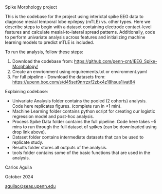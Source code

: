 Spike Morphology project

This is the codebase for the project using interictal spike EEG data to diagnose mesial temporal lobe epilepsy (mTLE) 
vs. other types. Here we describe steps to begin with a dataset containing electrode contact-level features and 
calculate mesial-to-lateral spread patterns. Additionally, code to perform univariate analysis across features 
and initializing machine learning models to predict mTLE is included.


To run the analysis, follow these steps:
1) Download the codebase from:
   https://github.com/penn-cnt/IEEG_Spike-Morphology/
2) Create an envrionment using requirements.txt or environment.yaml
3) For full pipeline - Download the datasets from:
   https://upenn.box.com/s/d45set9nrrzxf2zbx4z18hsus1ivat84

Explaining codebase:
- Univariate Analysis folder contains the pooled (2 cohorts) analysis. Code here replicates figures. (complete run in <1 min).
- Machine Learning folder contains python script for creating our logistic regression model and post-hoc analysis.
- Process Spike Data folder contains the full pipeline. Code here takes ~5 mins to run through the full dataset of spikes (can be downloaded using drop link above).
- Dataset folder contains intermediate datasets that can be used to replicate study.
- Results folder stores all outputs of the analysis.
- tools folder contains some of the basic functions that are used in the analysis.


Carlos Aguila 

October 2024 

aguilac@seas.upenn.edu
